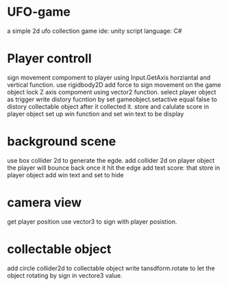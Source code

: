 # UFO-game
a simple 2d ufo collection game
ide: unity 
script language: C#

# Player controll
sign movement compoment to player using Input.GetAxis horziantal and vertical function.
use rigidbody2D add force to sign movement on the game object
lock Z axis compoment using vector2 function.
select player object as trigger
write distory fucntion by set gameobject.setactive equal false to distory collectable object after it collected it.
store and calulate score in player object
set up win function and set win text to be display

# background scene
use box collider 2d to generate the egde.
add collider 2d on player object
the player will bounce back once it hit the edge
add text score: that store in player object
add win text and set to hide

# camera view
get player position
use vector3 to sign with player posistion.

# collectable object
add circle collider2d to collectable object
write tansdform.rotate to let the object rotating by sign in vectore3 value.

